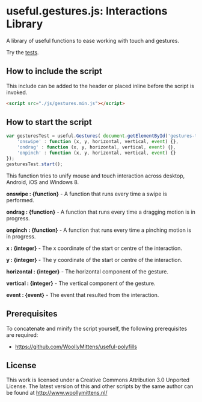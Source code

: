 # useful.gestures.js: Interactions Library

A library of useful functions to ease working with touch and gestures.

Try the <a href="http://www.woollymittens.nl/useful/default.php?url=useful-gestures">tests</a>.

## How to include the script

This include can be added to the header or placed inline before the script is invoked.

```html
<script src="./js/gestures.min.js"></script>
```

## How to start the script

```javascript
var gesturesTest = useful.Gestures( document.getElementById('gestures-test'), {
	'onswipe' : function (x, y, horizontal, vertical, event) {},
	'ondrag' : function (x, y, horizontal, vertical, event) {},
	'onpinch' : function (x, y, horizontal, vertical, event) {}
});
gesturesTest.start();
```

This function tries to unify mouse and touch interaction across desktop, Android, iOS and Windows 8.

**onswipe : {function}** - A function that runs every time a swipe is performed.

**ondrag : {function}** - A function that runs every time a dragging motion is in progress.

**onpinch : {function}** - A function that runs every time a pinching motion is in progress.

**x : {integer}** - The x coordinate of the start or centre of the interaction.

**y : {integer}** - The y coordinate of the start or centre of the interaction.

**horizontal : {integer}** - The horizontal component of the gesture.

**vertical : {integer}** - The vertical component of the gesture.

**event : {event}** - The event that resulted from the interaction.

## Prerequisites

To concatenate and minify the script yourself, the following prerequisites are required:
+ https://github.com/WoollyMittens/useful-polyfills

## License
This work is licensed under a Creative Commons Attribution 3.0 Unported License. The latest version of this and other scripts by the same author can be found at http://www.woollymittens.nl/
